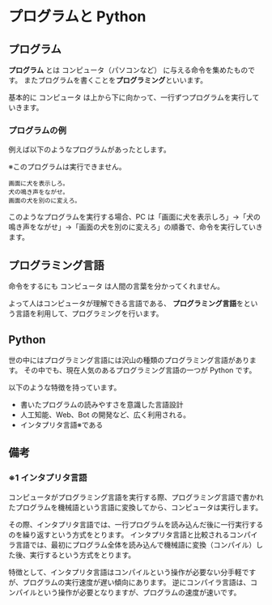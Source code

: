 # プログラムと Python

## プログラム

**プログラム** とは コンピュータ（パソコンなど） に与える命令を集めたものです。
またプログラムを書くことを**プログラミング**といいます。

基本的に コンピュータ は上から下に向かって、一行ずつプログラムを実行していきます。

### プログラムの例

例えば以下のようなプログラムがあったとします。

※このプログラムは実行できません。

```
画面に犬を表示しろ。
犬の鳴き声をながせ。
画面の犬を別のに変えろ。
```

このようなプログラムを実行する場合、PC は「画面に犬を表示しろ」→「犬の鳴き声をながせ」→「画面の犬を別のに変えろ」の順番で、命令を実行していきます。

## プログラミング言語

命令をするにも コンピュータ は人間の言葉を分かってくれません。

よって人はコンピュータが理解できる言語である、
**プログラミング言語**をという言語を利用して、プログラミングを行います。

## Python

世の中にはプログラミング言語には沢山の種類のプログラミング言語があります。
その中でも、現在人気のあるプログラミング言語の一つが Python です。

以下のような特徴を持っています。

- 書いたプログラムの読みやすさを意識した言語設計
- 人工知能、Web、Bot の開発など、広く利用される。
- インタプリタ言語※である

## 備考

### ※1 インタプリタ言語

コンピュータがプログラミング言語を実行する際、プログラミング言語で書かれたプログラムを機械語という言語に変換してから、コンピュータは実行します。

その際、インタプリタ言語では、一行プログラムを読み込んだ後に一行実行するのを繰り返すという方式をとります。
インタプリタ言語と比較されるコンパイラ言語では、最初にプログラム全体を読み込んで機械語に変換（コンパイル）した後、実行するという方式をとります。

特徴として、インタプリタ言語はコンパイルという操作が必要ない分手軽ですが、プログラムの実行速度が遅い傾向にあります。
逆にコンパイラ言語は、コンパイルという操作が必要となりますが、プログラムの速度が速いです。
